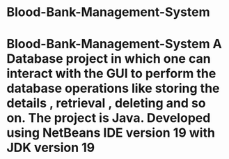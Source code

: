 # Blood-Bank-Management-System
# Blood-Bank-Management-System A Database project in which one can interact with the GUI to perform the database operations like storing the details , retrieval , deleting and so on.  The project is Java.  Developed using NetBeans IDE version 19 with JDK version 19 
